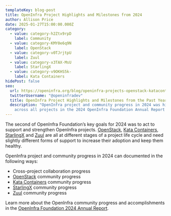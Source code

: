 ```yaml
---
templateKey: blog-post
title: OpenInfra Project Highlights and Milestones from 2024
author: Allison Price
date: 2025-01-27T15:00:00.000Z
category:
  - value: category-h2Ztx9rpD
    label: Community
  - value: category-KMY0e6q9N
    label: OpenStack
  - value: category-v0TJrjtpU
    label: Zuul
  - value: category-x3TAX-MsU
    label: StarlingX
  - value: category-v9OKHS5k-
    label: Kata Containers
hidePost: false
seo:
  url: https://openinfra.org/blog/openinfra-projects-openstack-katacontainers-starlingx-zuul
  twitterUsername: "@openinfradev"
  title: OpenInfra Project Highlights and Milestones from the Past Year
  description: "OpenInfra project and community progress in 2024 was highlighted
    across all projects in the 2024 OpenInfra Foundation Annual Report "
---
```

The second of OpenInfra Foundation’s key goals for 2024 was to act to support and strengthen OpenInfra projects. [OpenStack](openstack.org), [Kata Containers](katacontainers.io), [StarlingX](starlingx.io) and [Zuul](zuulci.org) are all at different stages of a project life cycle and need slightly different forms of support to increase their adoption and keep them healthy.

OpenInfra project and community progress in 2024 can documented in the following ways:

* Cross-project collaboration progress
* [OpenStack](https://www.openstack.org/blog/openstack-2024-community-progress-highlights/) community progress
* [Kata Containers](https://katacontainers.io/blog/kata-containers-2024-annual-report/) community progress
* [StarlingX](https://www.starlingx.io/blog/starlingx-2024-annual-report/) community progress
* [Zuul](https://openinfra.dev/annual-report/2024) community progress

Learn more about the OpenInfra community progress and accomplishments in the [OpenInfra Foundation 2024 Annual Report](https://openinfra.org/annual-report/2024).